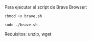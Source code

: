 Para ejecutar el script de Brave Browser:

`chmod +x brave.sh`

`sudo ./brave.sh`

Requisitos: unzip, wget
